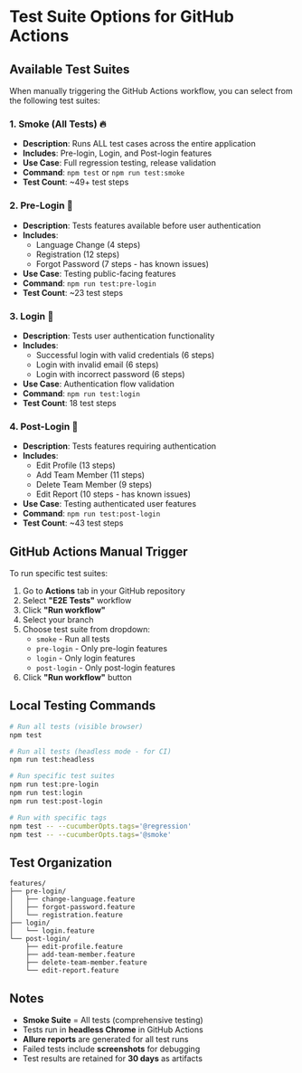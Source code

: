# Test Suite Options for GitHub Actions

## Available Test Suites

When manually triggering the GitHub Actions workflow, you can select from the following test suites:

### 1. **Smoke (All Tests)** 🔥
- **Description**: Runs ALL test cases across the entire application
- **Includes**: Pre-login, Login, and Post-login features
- **Use Case**: Full regression testing, release validation
- **Command**: `npm test` or `npm run test:smoke`
- **Test Count**: ~49+ test steps

### 2. **Pre-Login** 🔐
- **Description**: Tests features available before user authentication
- **Includes**:
  - Language Change (4 steps)
  - Registration (12 steps)
  - Forgot Password (7 steps - has known issues)
- **Use Case**: Testing public-facing features
- **Command**: `npm run test:pre-login`
- **Test Count**: ~23 test steps

### 3. **Login** 🔑
- **Description**: Tests user authentication functionality
- **Includes**:
  - Successful login with valid credentials (6 steps)
  - Login with invalid email (6 steps)
  - Login with incorrect password (6 steps)
- **Use Case**: Authentication flow validation
- **Command**: `npm run test:login`
- **Test Count**: 18 test steps

### 4. **Post-Login** 👤
- **Description**: Tests features requiring authentication
- **Includes**:
  - Edit Profile (13 steps)
  - Add Team Member (11 steps)
  - Delete Team Member (9 steps)
  - Edit Report (10 steps - has known issues)
- **Use Case**: Testing authenticated user features
- **Command**: `npm run test:post-login`
- **Test Count**: ~43 test steps

## GitHub Actions Manual Trigger

To run specific test suites:

1. Go to **Actions** tab in your GitHub repository
2. Select **"E2E Tests"** workflow
3. Click **"Run workflow"**
4. Select your branch
5. Choose test suite from dropdown:
   - `smoke` - Run all tests
   - `pre-login` - Only pre-login features
   - `login` - Only login features
   - `post-login` - Only post-login features
6. Click **"Run workflow"** button

## Local Testing Commands

```bash
# Run all tests (visible browser)
npm test

# Run all tests (headless mode - for CI)
npm run test:headless

# Run specific test suites
npm run test:pre-login
npm run test:login
npm run test:post-login

# Run with specific tags
npm test -- --cucumberOpts.tags='@regression'
npm test -- --cucumberOpts.tags='@smoke'
```

## Test Organization

```
features/
├── pre-login/
│   ├── change-language.feature
│   ├── forgot-password.feature
│   └── registration.feature
├── login/
│   └── login.feature
└── post-login/
    ├── edit-profile.feature
    ├── add-team-member.feature
    ├── delete-team-member.feature
    └── edit-report.feature
```

## Notes

- **Smoke Suite** = All tests (comprehensive testing)
- Tests run in **headless Chrome** in GitHub Actions
- **Allure reports** are generated for all test runs
- Failed tests include **screenshots** for debugging
- Test results are retained for **30 days** as artifacts
